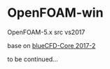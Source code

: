 # OpenFOAM-win
OpenFOAM-5.x src 
vs2017

base on [blueCFD-Core 2017-2](http://bluecfd.github.io/Core/Downloads/#bluecfd-core-2017-2)

to be continued...